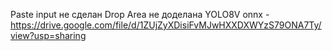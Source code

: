 Paste input не сделан
Drop Area не доделана
YOLO8V onnx - https://drive.google.com/file/d/1ZUjZyXDisiFvMJwHXXDXWYzS79ONA7Ty/view?usp=sharing
